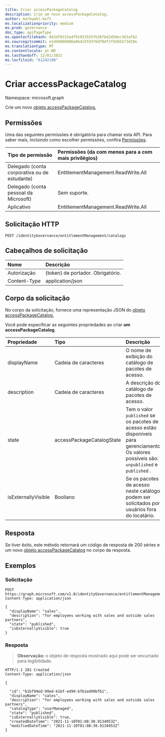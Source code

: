 ```yaml
---
title: Criar accessPackageCatalog
description: Crie um novo accessPackageCatalog.
author: markwahl-msft
ms.localizationpriority: medium
ms.prod: governance
doc_type: apiPageType
ms.openlocfilehash: 043df8315a4f91953555fb36fbd2458ec363af82
ms.sourcegitcommit: e1dd9860906e0b415fd376d70df1f928d1f3d29e
ms.translationtype: MT
ms.contentlocale: pt-BR
ms.lasthandoff: 12/01/2021
ms.locfileid: "61242198"
---
```

# <a name="create-accesspackagecatalog"></a>Criar accessPackageCatalog

Namespace: microsoft.graph


Crie um novo [objeto accessPackageCatalog.](../resources/accesspackagecatalog.md)

## <a name="permissions"></a>Permissões

Uma das seguintes permissões é obrigatória para chamar esta API. Para saber mais, incluindo como escolher permissões, confira [Permissões](/graph/permissions-reference).

| Tipo de permissão                        | Permissões (da com menos para a com mais privilégios) |
|:---------------------------------------|:--------------------------------------------|
| Delegado (conta corporativa ou de estudante)     | EntitlementManagement.ReadWrite.All |
| Delegado (conta pessoal da Microsoft) | Sem suporte. |
| Aplicativo                            | EntitlementManagement.ReadWrite.All |

## <a name="http-request"></a>Solicitação HTTP

<!-- {
  "blockType": "ignored"
}
-->
``` http
POST /identityGovernance/entitlementManagement/catalogs
```

## <a name="request-headers"></a>Cabeçalhos de solicitação

| Nome          | Descrição   |
|:--------------|:--------------|
| Autorização | \{token\} de portador. Obrigatório. |
| Content-Type  | application/json  |

## <a name="request-body"></a>Corpo da solicitação
No corpo da solicitação, fornece uma representação JSON do [objeto accessPackageCatalog.](../resources/accesspackagecatalog.md)

Você pode especificar as seguintes propriedades ao criar **um accessPackageCatalog**.

|Propriedade|Tipo|Descrição|
|:---|:---|:---|
|displayName|Cadeia de caracteres|O nome de exibição do catálogo de pacotes de acesso.|
|description|Cadeia de caracteres|A descrição do catálogo de pacotes de acesso.|
|state|accessPackageCatalogState|Tem o valor `published` se os pacotes de acesso estão disponíveis para gerenciamento. Os valores possíveis são: `unpublished` e `published` .|
|isExternallyVisible|Booliano|Se os pacotes de acesso neste catálogo podem ser solicitados por usuários fora do locatário.|

## <a name="response"></a>Resposta

Se tiver êxito, este método retornará um código de resposta de 200 séries e um novo [objeto accessPackageCatalog](../resources/accesspackagecatalog.md) no corpo da resposta.

## <a name="examples"></a>Exemplos

### <a name="request"></a>Solicitação
<!-- {
  "blockType": "request",
  "name": "create_accesspackagecatalog"
}
-->
``` http
POST https://graph.microsoft.com/v1.0/identityGovernance/entitlementManagement/catalogs
Content-Type: application/json

{
  "displayName": "sales",
  "description": "for employees working with sales and outside sales partners",
  "state": "published",
  "isExternallyVisible": true
}
```


### <a name="response"></a>Resposta
>**Observação:** o objeto de resposta mostrado aqui pode ser encurtado para legibilidade.
<!-- {
  "blockType": "response",
  "truncated": true,
  "@odata.type": "microsoft.graph.accessPackageCatalog"
}
-->
``` http
HTTP/1.1 201 Created
Content-Type: application/json

{

  "id": "b1bf99ed-99ed-b1bf-ed99-bfb1ed99bfb1",
  "displayName": "sales",
  "description": "for employees working with sales and outside sales partners",
  "catalogType": "userManaged",
  "state": "published",
  "isExternallyVisible": true,
  "createdDateTime": "2021-11-10T01:08:30.9134953Z",
  "modifiedDateTime": "2021-11-10T01:08:30.9134953Z"
}
```

